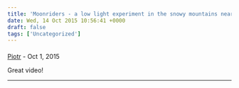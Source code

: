```yaml
---
title: 'Moonriders - a low light experiment in the snowy mountains near Zermatt.'
date: Wed, 14 Oct 2015 10:56:41 +0000
draft: false
tags: ['Uncategorized']
---
```



#### 
[Piotr]( "piotr@main-vision.com") - <time datetime="2015-10-26 20:34:54">Oct 1, 2015</time>

Great video!
<hr />
